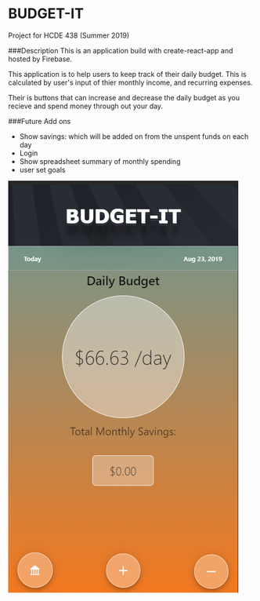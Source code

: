 
# BUDGET-IT 
Project for HCDE 438 (Summer 2019) 


###Description
This is an application build with create-react-app and hosted by Firebase. 

This application is to help users to keep track of their daily budget. This is calculated by user's input of thier monthly income, and recurring expenses. 

Their is buttons that can increase and decrease the daily budget as you recieve and spend money through out your day. 

###Future Add ons

- Show savings: which will be added on from the unspent funds on each day
- Login 
- Show spreadsheet summary of monthly spending 
- user set goals 

![myapp](app.png)

